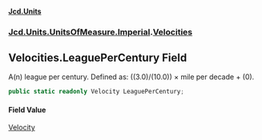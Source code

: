 #### [Jcd.Units](index.md 'index')
### [Jcd.Units.UnitsOfMeasure.Imperial](Jcd.Units.UnitsOfMeasure.Imperial.md 'Jcd.Units.UnitsOfMeasure.Imperial').[Velocities](Velocities.md 'Jcd.Units.UnitsOfMeasure.Imperial.Velocities')

## Velocities.LeaguePerCentury Field

A(n) league per century. Defined as: ((3.0)/(10.0)) × mile per decade + (0).

```csharp
public static readonly Velocity LeaguePerCentury;
```

#### Field Value
[Velocity](Velocity.md 'Jcd.Units.UnitTypes.Velocity')